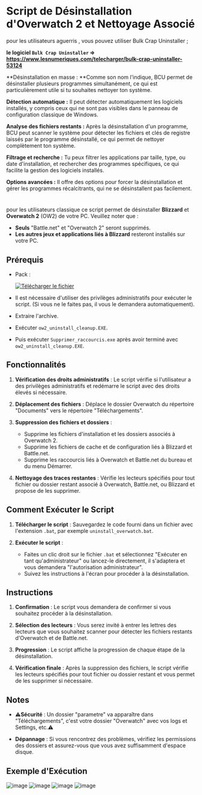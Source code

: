 # Script de Désinstallation d'Overwatch 2 et Nettoyage Associé

pour les utilisateurs aguerris , vous pouvez utiliser Bulk Crap Uninstaller ;

**le logiciel `Bulk Crap Uninstaller` => https://www.lesnumeriques.com/telecharger/bulk-crap-uninstaller-53124**

**Désinstallation en masse : **Comme son nom l'indique, BCU permet de désinstaller plusieurs programmes simultanément, ce qui est particulièrement utile si tu souhaites nettoyer ton système.

**Détection automatique :** Il peut détecter automatiquement les logiciels installés, y compris ceux qui ne sont pas visibles dans le panneau de configuration classique de Windows.

**Analyse des fichiers restants :** Après la désinstallation d'un programme, BCU peut scanner le système pour détecter les fichiers et clés de registre laissés par le programme désinstallé, ce qui permet de nettoyer complètement ton système.

**Filtrage et recherche :** Tu peux filtrer les applications par taille, type, ou date d'installation, et rechercher des programmes spécifiques, ce qui facilite la gestion des logiciels installés.

**Options avancées :** Il offre des options pour forcer la désinstallation et gérer les programmes récalcitrants, qui ne se désinstallent pas facilement.

#

pour les utilisateurs classique ce script permet de désinstaller **Blizzard** et **Overwatch 2** (OW2) de votre PC. Veuillez noter que :

- **Seuls** "Battle.net" et "Overwatch 2" seront supprimés.
- **Les autres jeux et applications liés à Blizzard** resteront installés sur votre PC.

## Prérequis

- Pack :

  [![Télécharger le fichier](https://github.com/user-attachments/assets/4c318b41-f48c-4751-8fa6-2265e0156ff1)](https://github.com/Popolia/ow2_uninstall_cleanup.bat/archive/refs/heads/main.zip)

- Il est nécessaire d'utiliser des privilèges administratifs pour exécuter le script.
  (Si vous ne le faites pas, il vous le demandera automatiquement).

- Extraire l'archive.

- Exécuter `ow2_uninstall_cleanup.EXE`.

- Puis exécuter `Supprimer_raccourcis.exe` après avoir terminé avec `ow2_uninstall_cleanup.EXE`.

## Fonctionnalités

1. **Vérification des droits administratifs** : Le script vérifie si l'utilisateur a des privilèges administratifs et redémarre le script avec des droits élevés si nécessaire.
   
2. **Déplacement des fichiers** : Déplace le dossier Overwatch du répertoire "Documents" vers le répertoire "Téléchargements".
   
3. **Suppression des fichiers et dossiers** :
   - Supprime les fichiers d'installation et les dossiers associés à Overwatch 2.
   - Supprime les fichiers de cache et de configuration liés à Blizzard et Battle.net.
   - Supprime les raccourcis liés à Overwatch et Battle.net du bureau et du menu Démarrer.
     
4. **Nettoyage des traces restantes** : Vérifie les lecteurs spécifiés pour tout fichier ou dossier restant associé à Overwatch, Battle.net, ou Blizzard et propose de les supprimer.

## Comment Exécuter le Script

1. **Télécharger le script** : Sauvegardez le code fourni dans un fichier avec l'extension `.bat`, par exemple `uninstall_overwatch.bat`.

2. **Exécuter le script** : 
   - Faites un clic droit sur le fichier `.bat` et sélectionnez "Exécuter en tant qu'administrateur" ou lancez-le directement, il s'adaptera et vous demandera "l'autorisation administrateur".
   - Suivez les instructions à l'écran pour procéder à la désinstallation.

## Instructions

1. **Confirmation** : Le script vous demandera de confirmer si vous souhaitez procéder à la désinstallation.

2. **Sélection des lecteurs** : Vous serez invité à entrer les lettres des lecteurs que vous souhaitez scanner pour détecter les fichiers restants d'Overwatch et de Battle.net.

3. **Progression** : Le script affiche la progression de chaque étape de la désinstallation.

4. **Vérification finale** : Après la suppression des fichiers, le script vérifie les lecteurs spécifiés pour tout fichier ou dossier restant et vous permet de les supprimer si nécessaire.

## Notes

- ⚠️**Sécurité** : Un dossier "parametre" va apparaître dans "Téléchargements", c'est votre dossier "Overwatch" avec vos logs et Settings, etc.⚠️

- **Dépannage** : Si vous rencontrez des problèmes, vérifiez les permissions des dossiers et assurez-vous que vous avez suffisamment d'espace disque.

## Exemple d'Exécution

![image](https://github.com/user-attachments/assets/e606957d-5b02-4393-996d-9b60f6106e6a)
![image](https://github.com/user-attachments/assets/293a8078-5246-4428-8cf0-8769a1783d3b)
![image](https://github.com/user-attachments/assets/c236dfeb-4fdf-418b-ac79-d6bb7fbdcc0a)
![image](https://github.com/user-attachments/assets/68074212-dea1-417f-b4f9-838e8d4e00c3)

